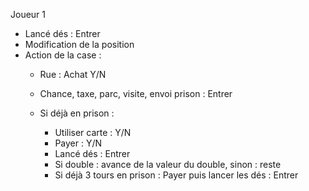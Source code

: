 Joueur 1
* Lancé dés : Entrer
* Modification de la position
* Action de la case :
    * Rue : Achat Y/N
    * Chance, taxe, parc, visite, envoi prison : Entrer

    * Si déjà en prison :
        * Utiliser carte : Y/N
        * Payer : Y/N
        * Lancé dés : Entrer
        * Si double : avance de la valeur du double, sinon : reste
        * Si déjà 3 tours en prison : Payer puis lancer les dés : Entrer
